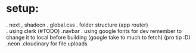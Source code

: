 # setup:

. next , shadecn
. global.css
. folder structure (app router)  
. using clerk (#TODO)
.navbar
. using google fonts for dev remember to change it to local before building (google take to much to fetch) (pro tip :D)
.neon
.cloudinary for file uploads
